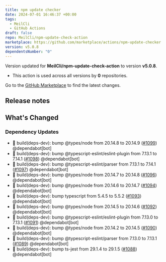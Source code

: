 ```yaml
---
title: npm update checker
date: 2024-07-01 16:46:37 +00:00
tags:
  - MeilCli
  - GitHub Actions
draft: false
repo: MeilCli/npm-update-check-action
marketplace: https://github.com/marketplace/actions/npm-update-checker
version: v5.0.8
dependentsNumber: "0"
---
```



Version updated for **MeilCli/npm-update-check-action** to version **v5.0.8**.
- This action is used across all versions by **0** repositories.

Go to the [GitHub Marketplace](https://github.com/marketplace/actions/npm-update-checker) to find the latest changes.

## Release notes

## What's Changed
### Dependency Updates
- :green_book: build(deps-dev): bump @types/node from 20.14.8 to 20.14.9 ([#1099](https://github.com/MeilCli/npm-update-check-action/pull/1099)) @dependabot[bot]
- :green_book: build(deps-dev): bump @typescript-eslint/eslint-plugin from 7.13.1 to 7.14.1 ([#1098](https://github.com/MeilCli/npm-update-check-action/pull/1098)) @dependabot[bot]
- :green_book: build(deps-dev): bump @typescript-eslint/parser from 7.13.1 to 7.14.1 ([#1097](https://github.com/MeilCli/npm-update-check-action/pull/1097)) @dependabot[bot]
- :green_book: build(deps-dev): bump @types/node from 20.14.7 to 20.14.8 ([#1096](https://github.com/MeilCli/npm-update-check-action/pull/1096)) @dependabot[bot]
- :green_book: build(deps-dev): bump @types/node from 20.14.6 to 20.14.7 ([#1094](https://github.com/MeilCli/npm-update-check-action/pull/1094)) @dependabot[bot]
- :green_book: build(deps-dev): bump typescript from 5.4.5 to 5.5.2 ([#1093](https://github.com/MeilCli/npm-update-check-action/pull/1093)) @dependabot[bot]
- :green_book: build(deps-dev): bump @types/node from 20.14.5 to 20.14.6 ([#1092](https://github.com/MeilCli/npm-update-check-action/pull/1092)) @dependabot[bot]
- :green_book: build(deps-dev): bump @typescript-eslint/eslint-plugin from 7.13.0 to 7.13.1 ([#1091](https://github.com/MeilCli/npm-update-check-action/pull/1091)) @dependabot[bot]
- :green_book: build(deps-dev): bump @types/node from 20.14.2 to 20.14.5 ([#1090](https://github.com/MeilCli/npm-update-check-action/pull/1090)) @dependabot[bot]
- :green_book: build(deps-dev): bump @typescript-eslint/parser from 7.13.0 to 7.13.1 ([#1089](https://github.com/MeilCli/npm-update-check-action/pull/1089)) @dependabot[bot]
- :green_book: build(deps-dev): bump ts-jest from 29.1.4 to 29.1.5 ([#1088](https://github.com/MeilCli/npm-update-check-action/pull/1088)) @dependabot[bot]
